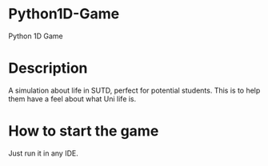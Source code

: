 # Python1D-Game
Python 1D Game 


# Description
A simulation about life in SUTD, perfect for potential students. This is to help them have a feel about what Uni life is. 

# How to start the game
Just run it in any IDE.
